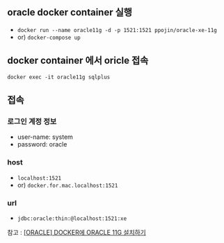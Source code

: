 ## oracle docker container 실행
- `docker run --name oracle11g -d -p 1521:1521 ppojin/oracle-xe-11g`
- or) `docker-compose up`

## docker container 에서 oricle 접속
`docker exec -it oracle11g sqlplus`

## 접속
### 로그인 계정 정보
- user-name: system
- password: oracle

### host
- `localhost:1521`
- or) `docker.for.mac.localhost:1521`

### url
- `jdbc:oracle:thin:@localhost:1521:xe`

참고 : [[ORACLE] DOCKER에 ORACLE 11G 설치하기](https://romeoh.tistory.com/entry/Oracle-docker%EC%97%90-Oracle-11g-%EC%84%A4%EC%B9%98%ED%95%98%EA%B8%B0)